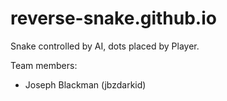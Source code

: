 # reverse-snake.github.io
Snake controlled by AI, dots placed by Player.

Team members:
- Joseph Blackman (jbzdarkid)
